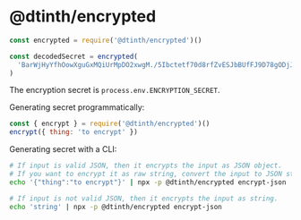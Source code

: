 # @dtinth/encrypted

```js
const encrypted = require('@dtinth/encrypted')()

const decodedSecret = encrypted(
  'BarWjHyYfhOowXguGxMQiUrMpDO2xwgM./5Ibctetf70d8rfZvESJbBUfFJ9D78gODjJqxXPFAfPbpfc='
)
```

The encryption secret is `process.env.ENCRYPTION_SECRET`.

Generating secret programmatically:

```js
const { encrypt } = require('@dtinth/encrypted')()
encrypt({ thing: 'to encrypt' })
```

Generating secret with a CLI:

```sh
# If input is valid JSON, then it encrypts the input as JSON object.
# If you want to encrypt it as raw string, convert the input to JSON string first.
echo '{"thing":"to encrypt"}' | npx -p @dtinth/encrypted encrypt-json

# If input is not valid JSON, then it encrypts the input as string.
echo 'string' | npx -p @dtinth/encrypted encrypt-json
```
